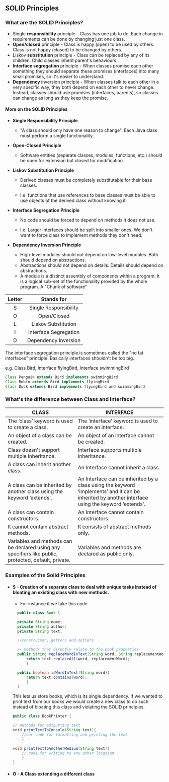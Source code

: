 ## SOLID Principles
### What are the SOLID Principles?
- Single **responsibility** principle - Class has one job to do. Each change in requirements can be done by changing just one class.
- **Open/closed** principle - Class is happy (open) to be used by others. Class is not happy (closed) to be changed by others.
- Liskov **substitution** principle - Class can be replaced by any of its children. Child classes inherit parent's behaviours.
- **Interface segregation** principle - When classes promise each other something they should separate these promises (interfaces) into many small promises, so it's easier to understand.
- **Dependency** inversion principle - When classes talk to each other in a very specific way, they both depend on each other to never change. Instead, classes should use promises (interfaces, parents), so classes can change as long as they keep the promise.

#### More on the SOLID Principles
- **Single Responsibility Principle**
  - "A class should only have one reason to change". Each Java class must perform a single functionality.

- **Open-Closed Principle**
  - Software entities (separate classes, modules, functions, etc.) should be open for extension but closed for modification.

- **Liskov Substitution Principle**
  - Derived classes must be completely substitutable for their base classes.

  - I.e. functions that use references to base classes must be able to use objects of the derived class without knowing it.

- **Interface Segregation Principle**
  - No code should be forced to depend on methods it does not use.

  - I.e. Larger interfaces should be split into smaller ones. We don't want to force class to implement methods they don't need.

- **Dependency Inversion Principle**
  - High-level modules should not depend on low-level modules. Both should depend on abstractions.
  - Abstractions should not depend on details. Details should depend on abstractions.
  - A module is a distinct assembly of components within a program. It is a logical sub-set of the functionality provided by the whole program. A "Chunk of software"

| Letter |       Stands for       |
|:------:|:----------------------:|
|   S    | Single Responsibility  |
|   O    |      Open/Closed       |
|   L    |  Liskov Substitution   |
|   I    | Interface Segregation  |
|   D    |  Dependency Inversion  |

The interface segregation principle is sometimes called the "no fat interfaces" principle. Basically interfaces shouldn't be too big.

e.g. Class Bird, Interface flyingBird, Interface swimmingBird
```java
Class Penguin extends Bird implements swimmingBird
Class Robin extends Bird implements flyingBird
Class Duck extends Bird implements flyingBird and swimmingBird
```
### What's the difference between Class and Interface?

| CLASS                                                                                                | INTERFACE                                                                                                                                         |
|------------------------------------------------------------------------------------------------------|---------------------------------------------------------------------------------------------------------------------------------------------------|
| The ‘class’ keyword is used to create a class.                                                       | The ‘interface’ keyword is used to create an interface.                                                                                           |
| An object of a class can be created.                                                                 | An object of an interface cannot be created.                                                                                                      |
| Class doesn't support multiple inheritance.                                                          | Interface supports multiple inheritance.                                                                                                          |
| A class can inherit another class.                                                                   | An Interface cannot inherit a class.                                                                                                              |
| A class can be inherited by another class using the keyword ‘extends’.                               | An Interface can be inherited by a class using the keyword ‘implements’ and it can be inherited by another interface using the keyword ‘extends’. |
| A class can contain constructors.                                                                    | An Interface cannot contain constructors.                                                                                                         |
| It cannot contain abstract methods.                                                                  | It consists of abstract methods only.                                                                                                             |
| Variables and methods can be declared using any specifiers like public, protected, default, private. | Variables and methods are declared as public only.                                                                                                |

### Examples of the Solid Principles
- #### S - Creation of a separate class to deal with unique tasks instead of bloating an existing class with new methods.
  - For instance if we take this code
  
  ```java
    public class Book {

    private String name;
    private String author;
    private String text;

    //constructor, getters and setters

    // methods that directly relate to the book properties
    public String replaceWordInText(String word, String replacementWord){
        return text.replaceAll(word, replacementWord);
        }

    public boolean isWordInText(String word){
        return text.contains(word);
        }
    }
    ```
    This lets us store books, which is its single dependency. If we wanted to print text from our books we would create a new class to do such instead of bloating this class and violating the SOLID principles.
    ```java
  public class BookPrinter {

    // methods for outputting text
    void printTextToConsole(String text){
        //our code for formatting and printing the text
        }

    void printTextToAnotherMedium(String text){
        // code for writing to any other location..
        }
    }
    ```
- #### O - A Class extending a different class